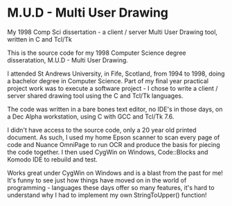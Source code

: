 # M.U.D - Multi User Drawing
My 1998 Comp Sci dissertation - a client / server Multi User Drawing tool, written in C and Tcl/Tk

This is the source code for my 1998 Computer Science degree disseratation, M.U.D - Multi User Drawing.

I attended St Andrews University, in Fife, Scotland, from 1994 to 1998, doing a bachelor degree in Computer Science. Part of my final year practical project work was to execute a software project - I chose to write a client / server shared drawing tool using the C and Tcl/Tk languages.

The code was written in a bare bones text editor, no IDE's in those days, on a Dec Alpha workstation, using C with GCC and Tcl/Tk 7.6.

I didn't have access to the source code, only a 20 year old printed document. As such, I used my home Epson scanner to scan every page of code and Nuance OmniPage to run OCR and produce the basis for piecing the code together. I then used CygWin on Windows, Code::Blocks and Komodo IDE to rebuild and test.

Works great under CygWin on Windows and is a blast from the past for me! It's funny to see just how things have moved on in the world of programming - languages these days offer so many features, it's hard to understand why I had to implement my own StringToUpper() function!
